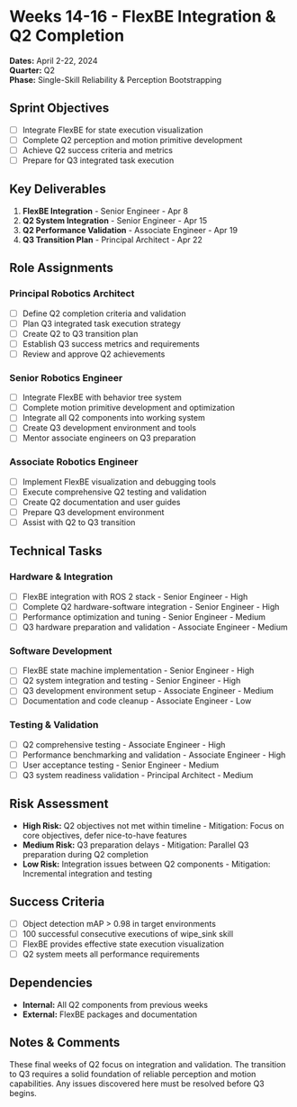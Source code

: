 # Weeks 14-16 - FlexBE Integration & Q2 Completion
**Dates:** April 2-22, 2024  
**Quarter:** Q2  
**Phase:** Single-Skill Reliability & Perception Bootstrapping

## Sprint Objectives
- [ ] Integrate FlexBE for state execution visualization
- [ ] Complete Q2 perception and motion primitive development
- [ ] Achieve Q2 success criteria and metrics
- [ ] Prepare for Q3 integrated task execution

## Key Deliverables
1. **FlexBE Integration** - Senior Engineer - Apr 8
2. **Q2 System Integration** - Senior Engineer - Apr 15
3. **Q2 Performance Validation** - Associate Engineer - Apr 19
4. **Q3 Transition Plan** - Principal Architect - Apr 22

## Role Assignments

### Principal Robotics Architect
- [ ] Define Q2 completion criteria and validation
- [ ] Plan Q3 integrated task execution strategy
- [ ] Create Q2 to Q3 transition plan
- [ ] Establish Q3 success metrics and requirements
- [ ] Review and approve Q2 achievements

### Senior Robotics Engineer
- [ ] Integrate FlexBE with behavior tree system
- [ ] Complete motion primitive development and optimization
- [ ] Integrate all Q2 components into working system
- [ ] Create Q3 development environment and tools
- [ ] Mentor associate engineers on Q3 preparation

### Associate Robotics Engineer
- [ ] Implement FlexBE visualization and debugging tools
- [ ] Execute comprehensive Q2 testing and validation
- [ ] Create Q2 documentation and user guides
- [ ] Prepare Q3 development environment
- [ ] Assist with Q2 to Q3 transition

## Technical Tasks

### Hardware & Integration
- [ ] FlexBE integration with ROS 2 stack - Senior Engineer - High
- [ ] Complete Q2 hardware-software integration - Senior Engineer - High
- [ ] Performance optimization and tuning - Senior Engineer - Medium
- [ ] Q3 hardware preparation and validation - Associate Engineer - Medium

### Software Development
- [ ] FlexBE state machine implementation - Senior Engineer - High
- [ ] Q2 system integration and testing - Senior Engineer - High
- [ ] Q3 development environment setup - Associate Engineer - Medium
- [ ] Documentation and code cleanup - Associate Engineer - Low

### Testing & Validation
- [ ] Q2 comprehensive testing - Associate Engineer - High
- [ ] Performance benchmarking and validation - Associate Engineer - High
- [ ] User acceptance testing - Senior Engineer - Medium
- [ ] Q3 system readiness validation - Principal Architect - Medium

## Risk Assessment
- **High Risk:** Q2 objectives not met within timeline - Mitigation: Focus on core objectives, defer nice-to-have features
- **Medium Risk:** Q3 preparation delays - Mitigation: Parallel Q3 preparation during Q2 completion
- **Low Risk:** Integration issues between Q2 components - Mitigation: Incremental integration and testing

## Success Criteria
- [ ] Object detection mAP > 0.98 in target environments
- [ ] 100 successful consecutive executions of wipe_sink skill
- [ ] FlexBE provides effective state execution visualization
- [ ] Q2 system meets all performance requirements

## Dependencies
- **Internal:** All Q2 components from previous weeks
- **External:** FlexBE packages and documentation

## Notes & Comments
These final weeks of Q2 focus on integration and validation. The transition to Q3 requires a solid foundation of reliable perception and motion capabilities. Any issues discovered here must be resolved before Q3 begins.
